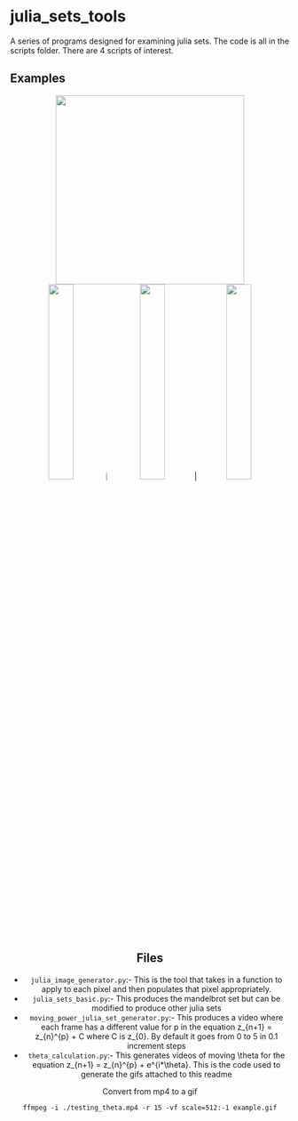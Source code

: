 # julia_sets_tools #
A series of programs designed for examining julia sets. The code is all in the scripts folder. There are 4 scripts of interest.  

## Examples ##

<div align="center"><img src='./high_res_powers.gif' height=340px></div>

<div align="center">
<img src='./theta_p2.gif' width=30%>｜<img src='./theta_p3.gif' width=30%>|<img src='./theta_p15.gif' width=30%>
<div>

## Files ##

* `julia_image_generator.py`:- This is the tool that takes in a function to apply to each pixel and then populates that pixel appropriately.
* `julia_sets_basic.py`:- This produces the mandelbrot set but can be modified to produce other julia sets
* `moving_power_julia_set_generator.py`:- This produces a video where each frame has a different value for p in the equation z_{n+1} = z_{n}^{p} + C where C is z_{0}. By default it goes from 0 to 5 in 0.1 increment steps
* `theta_calculation.py`:- This generates videos of moving \theta for  the equation z_{n+1} = z_{n}^{p} + e^{i*\theta}. This is the code used to generate the gifs attached to this readme


Convert from mp4 to a gif 

``ffmpeg -i ./testing_theta.mp4 -r 15 -vf scale=512:-1 example.gif``